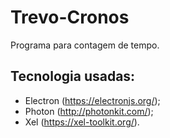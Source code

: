 # Trevo-Cronos
Programa para contagem de tempo.

## Tecnologia usadas:

- Electron (https://electronjs.org/);
- Photon (http://photonkit.com/);
- Xel (https://xel-toolkit.org/).
